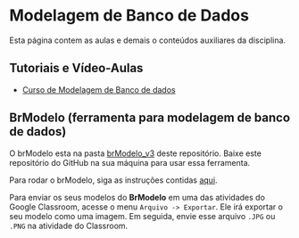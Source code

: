 # Modelagem de Banco de Dados

Esta página contem as aulas e demais o conteúdos auxiliares da disciplina.

## Tutoriais e Vídeo-Aulas

- [Curso de Modelagem de Banco de dados](https://www.youtube.com/playlist?list=PLGjBx0p9zRN80__ydMmBZWUnyFyDrOD6Y)

## BrModelo (ferramenta para modelagem de banco de dados)

O brModelo esta na pasta [brModelo_v3](./brModelo_v3/) deste repositório. Baixe este repositório do GitHub na sua máquina para usar essa ferramenta.

Para rodar o brModelo, siga as instruções contidas [aqui](./brModelo_v3/).

Para enviar os seus modelos do **BrModelo** em uma das atividades do Google Classroom, acesse o menu `Arquivo -> Exportar`. Ele irá exportar o seu modelo como uma imagem. Em seguida, envie esse arquivo `.JPG` ou `.PNG` na atividade do Classroom.
